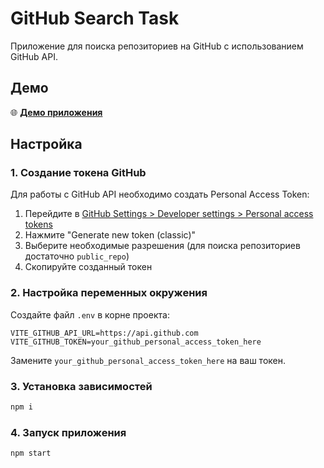 # GitHub Search Task

Приложение для поиска репозиториев на GitHub с использованием GitHub API.

## Демо

🌐 **[Демо приложения](https://sakharovdn.github.io/github-search-task/)**

## Настройка

### 1. Создание токена GitHub

Для работы с GitHub API необходимо создать Personal Access Token:

1. Перейдите в [GitHub Settings > Developer settings > Personal access tokens](https://github.com/settings/tokens)
2. Нажмите "Generate new token (classic)"
3. Выберите необходимые разрешения (для поиска репозиториев достаточно `public_repo`)
4. Скопируйте созданный токен

### 2. Настройка переменных окружения

Создайте файл `.env` в корне проекта:

```env
VITE_GITHUB_API_URL=https://api.github.com
VITE_GITHUB_TOKEN=your_github_personal_access_token_here
```

Замените `your_github_personal_access_token_here` на ваш токен.

### 3. Установка зависимостей

```bash
npm i
```

### 4. Запуск приложения

```bash
npm start
```
